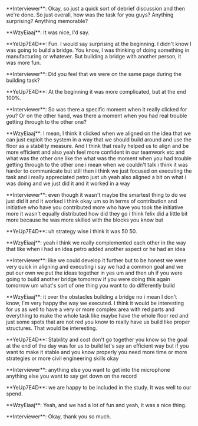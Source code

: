 \*\*Interviewer\*\*: Okay, so just a quick sort of debrief discussion and then we're done. So just overall, how was the task for you guys? Anything surprising? Anything memorable?

\*\*WzyEiaaj\*\*: It was nice, I'd say.

\*\*YeUp7E4D\*\*: Fun. I would say surprising at the beginning. I didn't know I was going to build a bridge. You know, I was thinking of doing something in manufacturing or whatever. But building a bridge with another person, it was more fun.

\*\*Interviewer\*\*: Did you feel that we were on the same page during the building task?

\*\*YeUp7E4D\*\*: At the beginning it was more complicated, but at the end 100%.

\*\*Interviewer\*\*: So was there a specific moment when it really clicked for you? Or on the other hand, was there a moment when you had real trouble getting through to the other one?

\*\*WzyEiaaj\*\*: I mean, I think it clicked when we aligned on the idea that we can just exploit the system in a way that we should build around and use the floor as a stability measure. And I think that really helped us to align and be more efficient and also yeah feel more confident in our teamwork etc and what was the other one like the what was the moment when you had trouble getting through to the other one i mean when we couldn't talk i think it was harder to communicate but still then i think we just focused on executing the task and i really appreciated petro just uh yeah also aligned a bit on what i was doing and we just did it and it worked in a way

\*\*Interviewer\*\*: even though it wasn't maybe the smartest thing to do we just did it and it worked i think okay um so in terms of contribution and initiative who have you contributed more who have you took the initiative more it wasn't equally distributed how did they go i think felix did a little bit more because he was more skilled with the blocks you know but

\*\*YeUp7E4D\*\*: uh strategy wise i think it was 50 50\.

\*\*WzyEiaaj\*\*: yeah i think we really complemented each other in the way that like when i had an idea petro added another aspect or he had an idea

\*\*Interviewer\*\*: like we could develop it further but to be honest we were very quick in aligning and executing i say we had a common goal and we put our own we put the ideas together in yes um and then uh if you were going to build another bridge tomorrow if you were doing this again tomorrow um what's sort of one thing you want to do differently build

\*\*WzyEiaaj\*\*: it over the obstacles building a bridge no i mean I don't know, I'm very happy the way we executed. I think it would be interesting for us as well to have a very or more complex area with red parts and everything to make the whole task like maybe have the whole floor red and just some spots that are not red you know to really have us build like proper structures. That would be interesting.

\*\*YeUp7E4D\*\*: Stability and cost don't go together you know so the goal at the end of the day was for us to build let's say an efficient way but if you want to make it stable and you know properly you need more time or more strategies or more civil engineering skills okay

\*\*Interviewer\*\*: anything else you want to get into the microphone anything else you want to say get down on the record

\*\*YeUp7E4D\*\*: we are happy to be included in the study. It was well to our spend.

\*\*WzyEiaaj\*\*: Yeah, and we had a lot of fun and yeah, it was a nice thing.

\*\*Interviewer\*\*: Okay, thank you so much.

